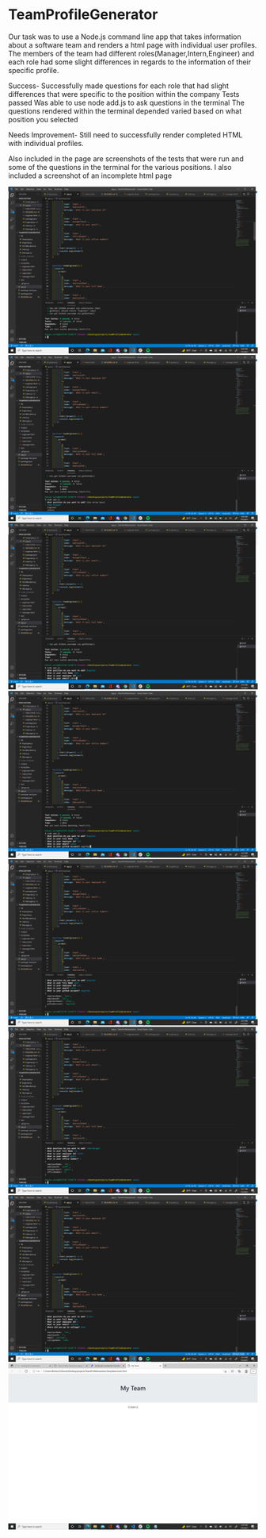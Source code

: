 # TeamProfileGenerator
 Our task was to use a Node.js command line app that takes information about a software team and renders a html page with individual user profiles. The members of the team had different roles(Manager,Intern,Engineer) and each role had some slight differences in regards to the information of their specific profile. 

 Success-
   Successfully made questions for each role that had slight differences that were specific to the position within the company
   Tests passed
   Was able to use node add.js to ask questions in the terminal
   The questions rendered within the terminal depended varied based on what position you selected



Needs Improvement-
Still need to successfully render completed HTML with individual profiles.


Also included in the page are screenshots of the tests that were run and some of the questions in the terminal for the various positions. I also included a screenshot of an incomplete html page

![screenshot](assets/Screenshot55.png)
![screenshot](assets/Screenshot56.png)
![screenshot](assets/Screenshot57.png)
![screenshot](assets/Screenshot58.png)
![screenshot](assets/Screenshot59.png)
![screenshot](assets/Screenshot60.png)
![screenshot](assets/Screenshot61.png)
![screenshot](assets/Screenshot63.png)
